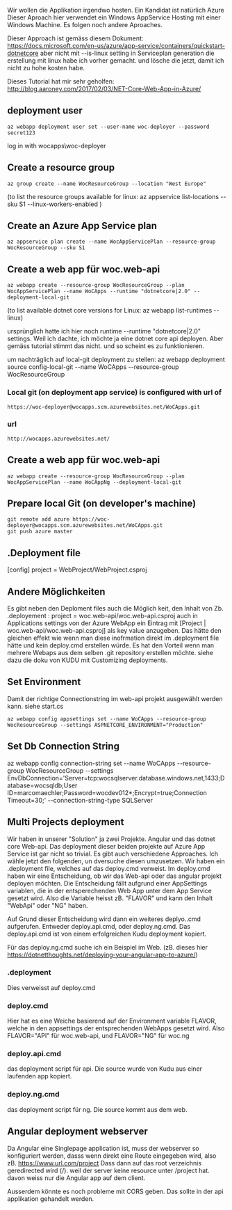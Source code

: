 Wir wollen die Applikation irgendwo hosten.
Ein Kandidat ist natürlich Azure
Dieser Aproach hier verwendet ein Windows AppService Hosting mit einer Windows Machine.
Es folgen noch andere Aproaches.

Dieser Approach ist gemäss diesem Dokument: https://docs.microsoft.com/en-us/azure/app-service/containers/quickstart-dotnetcore
aber nicht mit --is-linux setting in Serviceplan generation
die erstellung mit linux habe ich vorher gemacht. und lösche die jetzt, damit ich nicht zu hohe kosten habe.

Dieses Tutorial hat mir sehr geholfen:
http://blog.aaroney.com/2017/02/03/NET-Core-Web-App-in-Azure/



## deployment user
```
az webapp deployment user set --user-name woc-deployer --password secret123
```
log in with wocapps\woc-deployer

## Create a resource group
```
az group create --name WocResourceGroup --location "West Europe"
```
(to list the resource groups available for linux: az appservice list-locations --sku S1 --linux-workers-enabled )

## Create an Azure App Service plan
```
az appservice plan create --name WocAppServicePlan --resource-group WocResourceGroup --sku S1
```


## Create a web app für woc.web-api
```
az webapp create --resource-group WocResourceGroup --plan WocAppServicePlan --name WoCApps --runtime "dotnetcore|2.0" --deployment-local-git
```
(to list available dotnet core versions for Linux:  az webapp list-runtimes --linux)

ursprünglich hatte ich hier noch runtime --runtime "dotnetcore|2.0" settings.
Weil ich dachte, ich möchte ja eine dotnet core api deployen.
Aber gemäss tutorial stimmt das nicht. und so scheint es zu funktionieren.

um nachträglich auf local-git deployment zu stellen:
az webapp deployment source config-local-git --name WoCApps --resource-group WocResourceGroup

### Local git (on deployment app service) is configured with url of
    https://woc-deployer@wocapps.scm.azurewebsites.net/WoCApps.git

### url
    http://wocapps.azurewebsites.net/


## Create a web app für woc.web-api
```
az webapp create --resource-group WocResourceGroup --plan WocAppServicePlan --name WoCAppNg --deployment-local-git
```



## Prepare local Git (on developer's machine)
```Shell Session
git remote add azure https://woc-deployer@wocapps.scm.azurewebsites.net/WoCApps.git
git push azure master
```

## .Deployment file
[config]
project = WebProject/WebProject.csproj

## Andere Möglichkeiten
Es gibt neben den Deploment files auch die Möglich keit, den Inhalt von Zb. .deployement : project = woc.web-api/woc.web-api.csproj
auch in Applications settings von der Azure WebApp ein Eintrag mit [Project | woc.web-api/woc.web-api.csproj] als key value anzugeben.
Das hätte den gleichen effekt wie wenn man diese inofrmation direkt im .deployment file hätte und kein deploy.cmd erstellen würde.
Es hat den Vorteil wenn man mehrere Webaps aus dem selben .git repository erstellen möchte. siehe dazu die doku von KUDU mit Customizing deployments.


## Set Environment
Damit der richtige Connectionstring im web-api projekt ausgewählt werden kann. siehe start.cs
```
az webapp config appsettings set --name WoCApps --resource-group WocResourceGroup --settings ASPNETCORE_ENVIRONMENT="Production"
```

## Set Db Connection String
az webapp config connection-string set --name WoCApps --resource-group WocResourceGroup --settings EnvDbConnection='Server=tcp:wocsqlserver.database.windows.net,1433;Database=wocsqldb;User ID=marcomaechler;Password=wocdev012*;Encrypt=true;Connection Timeout=30;' --connection-string-type SQLServer


## Multi Projects deployment
Wir haben in unserer "Solution" ja zwei Projekte. Angular und das dotnet core Web-api.
Das deployment dieser beiden projekte auf Azure App Service ist gar nicht so trivial. Es gibt auch verschiedene Approaches.
Ich wähle jetzt den folgenden, un dversuche diesen umzusetzen.
Wir haben ein .deployment file, welches auf das deploy.cmd verweist.
Im deploy.cmd haben wir eine Entscheidung, ob wir das Web-api oder das angular projekt deployen möchten.
Die Entscheidung fällt aufgrund einer AppSettings variablen, die in der entsperechenden Web App unter dem App Service gesetzt wird.
Also die Variable heisst zB. "FLAVOR" und kann den Inhalt "WebApi" oder "NG" haben.

Auf Grund dieser Entscheidung wird dann ein weiteres deplyo..cmd aufgerufen. Entweder deploy.api.cmd, oder deploy.ng.cmd.
Das deploy.api.cmd ist von einem erfolgreichen Kudu deployment kopiert.

Für das deploy.ng.cmd suche ich ein Beispiel im Web.
(zB. dieses hier https://dotnetthoughts.net/deploying-your-angular-app-to-azure/)

### .deployment
Dies verweisst  auf deploy.cmd
### deploy.cmd
Hier hat es eine Weiche basierend auf der Environment variable FLAVOR, welche in den appsettings der entsprechenden WebApps gesetzt wird.
Also FLAVOR="API" für woc.web-api, und FLAVOR="NG" für woc.ng
### deploy.api.cmd
das deployment script für api. Die source wurde von Kudu aus einer laufenden app kopiert.
### deploy.ng.cmd
das deployment script für ng. Die source kommt aus dem web.

## Angular deployment webserver
Da Angular eine Singlepage application ist, muss der webserver so konfiguriert werden, dasss wenn direkt eine Route eingegeben wird, 
also zB. https://www.url.com/project Dass dann auf das root verzeichnis geredirected wird (/). weil der server keine resource unter /project hat. davon weiss nur die Angular app auf dem client.

Ausserdem könnte es noch probleme mit CORS geben. Das sollte in der api applikation gehandelt werden.